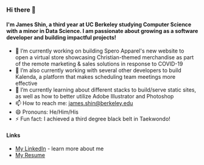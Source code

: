 ### Hi there 👋
#### I'm James Shin, a third year at UC Berkeley studying Computer Science with a minor in Data Science. I am passionate about growing as a software developer and building impactful projects!

- 🔭 I’m currently working on building Spero Apparel's new website to open a virtual store showcasing Christian-themed merchandise as part of the remote marketing & sales solutions in response to COVID-19
- 🔭 I’m also currently working with several other developers to build Kalenda, a platform that makes scheduling team meetings more effective
- 🌱 I’m currently learning about different stacks to build/serve static sites, as well as how to better utilize Adobe Illustrator and Photoshop
- 📫 How to reach me: james.shin@berkeley.edu
- 😄 Pronouns: He/Him/His
- ⚡ Fun fact: I achieved a third degree black belt in Taekwondo! 

#### Links 
- [My LinkedIn](https://www.linknedin.com/in/jamesjungmin) - learn more about me
- [My Resume](https://docs.google.com/document/d/11EAhygUfm4MIfEYaZWMtyvKazCMTv9jtIN71UUcse6g/edit?usp=sharing)
